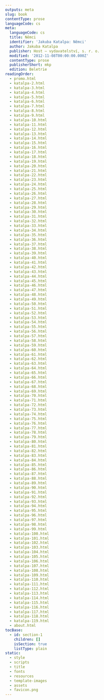 ```yaml
---
outputs: meta
slug: book
contentType: prose
languageCode: cs
meta:
  languageCode: cs
  title: Němci
  identifier: 'Jakuba Katalpa: Němci'
  author: Jakuba Katalpa
  publisher: Host — vydavatelství, s. r. o.
  modified: '2012-11-08T00:00:00.000Z'
  contentType: prose
  publisherShort: mkp
  edition: Beletrie
readingOrder:
  - promo.html
  - katalpa-2.html
  - katalpa-3.html
  - katalpa-4.html
  - katalpa-5.html
  - katalpa-6.html
  - katalpa-7.html
  - katalpa-8.html
  - katalpa-9.html
  - katalpa-10.html
  - katalpa-11.html
  - katalpa-12.html
  - katalpa-13.html
  - katalpa-14.html
  - katalpa-15.html
  - katalpa-16.html
  - katalpa-17.html
  - katalpa-18.html
  - katalpa-19.html
  - katalpa-20.html
  - katalpa-21.html
  - katalpa-22.html
  - katalpa-23.html
  - katalpa-24.html
  - katalpa-25.html
  - katalpa-26.html
  - katalpa-27.html
  - katalpa-28.html
  - katalpa-29.html
  - katalpa-30.html
  - katalpa-31.html
  - katalpa-32.html
  - katalpa-33.html
  - katalpa-34.html
  - katalpa-35.html
  - katalpa-36.html
  - katalpa-37.html
  - katalpa-38.html
  - katalpa-39.html
  - katalpa-40.html
  - katalpa-41.html
  - katalpa-42.html
  - katalpa-43.html
  - katalpa-44.html
  - katalpa-45.html
  - katalpa-46.html
  - katalpa-47.html
  - katalpa-48.html
  - katalpa-49.html
  - katalpa-50.html
  - katalpa-51.html
  - katalpa-52.html
  - katalpa-53.html
  - katalpa-54.html
  - katalpa-55.html
  - katalpa-56.html
  - katalpa-57.html
  - katalpa-58.html
  - katalpa-59.html
  - katalpa-60.html
  - katalpa-61.html
  - katalpa-62.html
  - katalpa-63.html
  - katalpa-64.html
  - katalpa-65.html
  - katalpa-66.html
  - katalpa-67.html
  - katalpa-68.html
  - katalpa-69.html
  - katalpa-70.html
  - katalpa-71.html
  - katalpa-72.html
  - katalpa-73.html
  - katalpa-74.html
  - katalpa-75.html
  - katalpa-76.html
  - katalpa-77.html
  - katalpa-78.html
  - katalpa-79.html
  - katalpa-80.html
  - katalpa-81.html
  - katalpa-82.html
  - katalpa-83.html
  - katalpa-84.html
  - katalpa-85.html
  - katalpa-86.html
  - katalpa-87.html
  - katalpa-88.html
  - katalpa-89.html
  - katalpa-90.html
  - katalpa-91.html
  - katalpa-92.html
  - katalpa-93.html
  - katalpa-94.html
  - katalpa-95.html
  - katalpa-96.html
  - katalpa-97.html
  - katalpa-98.html
  - katalpa-99.html
  - katalpa-100.html
  - katalpa-101.html
  - katalpa-102.html
  - katalpa-103.html
  - katalpa-104.html
  - katalpa-105.html
  - katalpa-106.html
  - katalpa-107.html
  - katalpa-108.html
  - katalpa-109.html
  - katalpa-110.html
  - katalpa-111.html
  - katalpa-112.html
  - katalpa-113.html
  - katalpa-114.html
  - katalpa-115.html
  - katalpa-116.html
  - katalpa-117.html
  - katalpa-118.html
  - katalpa-119.html
  - about.html
tocBase:
  - id: section-1
    children: []
    isSection: true
    listType: plain
static:
  - style
  - scripts
  - title
  - fonts
  - resources
  - template-images
  - assets
  - favicon.png
---
```

